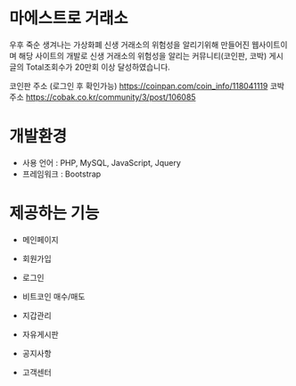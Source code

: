 # 마에스트로 거래소
우후 죽순 생겨나는 가상화폐 신생 거래소의 위험성을 알리기위해 만들어진 웹사이트이며 해당 사이트의 개발로 신생 거래소의 위험성을 알리는 커뮤니티(코인판, 코박) 게시글의 Total조회수가 20만회 이상 달성하였습니다.

코인판 주소 (로그인 후 확인가능)
https://coinpan.com/coin_info/118041119
코박 주소
https://cobak.co.kr/community/3/post/106085

# 개발환경
* 사용 언어 : PHP, MySQL, JavaScript, Jquery
* 프레임워크 : Bootstrap

# 제공하는 기능
* 메인페이지

* 회원가입

* 로그인

* 비트코인 매수/매도

* 지갑관리

* 자유게시판

* 공지사항

* 고객센터
